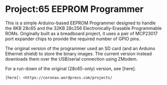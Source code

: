 # Project:65 EEPROM Programmer

This is a simple Arduino-based EEPROM Programmer designed to handle the 8KB 28c65 and the 32KB 28c256 Electronically-Erasable Programmable ROMs. Originally built as a breadboard project, it uses a pair of MCP23017 port expander chips to provide the required number of GPIO pins.

The original version of the programmer used an SD card (and an Arduino Ethernet shield) to store the binary images. The current version instead downloads them over the USB/serial connection using ZModem.

For a run-down of the original (28c65-only) version, see [here].
 

[//]: # 

	[here]: <https://coronax.wordpress.com/projects/
   
